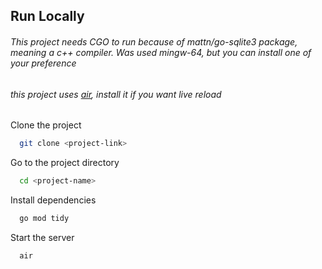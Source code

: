 ## Run Locally

###### This project needs CGO to run because of mattn/go-sqlite3 package, meaning a c++ compiler. Was used mingw-64, but you can install one of your preference

###### this project uses [air](github.com/air-verse/air 'air'), install it if you want live reload

Clone the project

```bash
  git clone <project-link>
```

Go to the project directory

```bash
  cd <project-name>
```

Install dependencies

```bash
  go mod tidy
```

Start the server

```bash
  air
```
